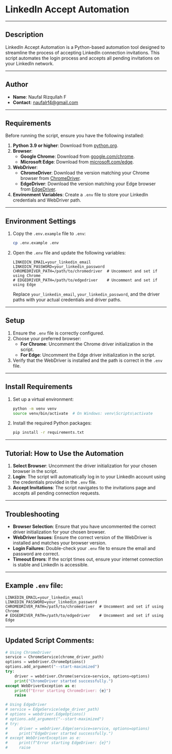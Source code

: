 

# LinkedIn Accept Automation

---

## **Description**

LinkedIn Accept Automation is a Python-based automation tool designed to streamline the process of accepting LinkedIn connection invitations. This script automates the login process and accepts all pending invitations on your LinkedIn network.

---

## **Author**

- **Name**: Naufal Rizqullah F  
- **Contact**: [naufalrf4@gmail.com](mailto:naufalrf4@gmail.com)  

---

## **Requirements**

Before running the script, ensure you have the following installed:

1. **Python 3.9 or higher**: Download from [python.org](https://www.python.org/downloads/).
2. **Browser**:
   - **Google Chrome**: Download from [google.com/chrome](https://www.google.com/chrome/).
   - **Microsoft Edge**: Download from [microsoft.com/edge](https://www.microsoft.com/edge).
3. **WebDriver**:
   - **ChromeDriver**: Download the version matching your Chrome browser from [ChromeDriver](https://sites.google.com/chromium.org/driver/).
   - **EdgeDriver**: Download the version matching your Edge browser from [EdgeDriver](https://developer.microsoft.com/en-us/microsoft-edge/tools/webdriver/).
4. **Environment Variables**: Create a `.env` file to store your LinkedIn credentials and WebDriver path.

---

## **Environment Settings**

1. Copy the `.env.example` file to `.env`:
   ```bash
   cp .env.example .env
   ```
2. Open the `.env` file and update the following variables:
   ```env
   LINKEDIN_EMAIL=your_linkedin_email
   LINKEDIN_PASSWORD=your_linkedin_password
   CHROMEDRIVER_PATH=/path/to/chromedriver  # Uncomment and set if using Chrome
   # EDGEDRIVER_PATH=/path/to/edgedriver    # Uncomment and set if using Edge
   ```
   Replace `your_linkedin_email`, `your_linkedin_password`, and the driver paths with your actual credentials and driver paths.

---

## **Setup**

1. Ensure the `.env` file is correctly configured.
2. Choose your preferred browser:
   - **For Chrome**: Uncomment the Chrome driver initialization in the script.
   - **For Edge**: Uncomment the Edge driver initialization in the script.
3. Verify that the WebDriver is installed and the path is correct in the `.env` file.

---

## **Install Requirements**

1. Set up a virtual environment:
   ```bash
   python -m venv venv
   source venv/bin/activate  # On Windows: venv\Scripts\activate
   ```
2. Install the required Python packages:
   ```bash
   pip install -r requirements.txt
   ```

---

## **Tutorial: How to Use the Automation**

1. **Select Browser**: Uncomment the driver initialization for your chosen browser in the script.
2. **Login**: The script will automatically log in to your LinkedIn account using the credentials provided in the `.env` file.
3. **Accept Invitations**: The script navigates to the invitations page and accepts all pending connection requests.

---

## **Troubleshooting**

- **Browser Selection**: Ensure that you have uncommented the correct driver initialization for your chosen browser.
- **WebDriver Issues**: Ensure the correct version of the WebDriver is installed and matches your browser version.
- **Login Failures**: Double-check your `.env` file to ensure the email and password are correct.
- **Timeout Errors**: If the script times out, ensure your internet connection is stable and LinkedIn is accessible.

---

## **Example `.env` file:**

```env
LINKEDIN_EMAIL=your_linkedin_email
LINKEDIN_PASSWORD=your_linkedin_password
CHROMEDRIVER_PATH=/path/to/chromedriver  # Uncomment and set if using Chrome
# EDGEDRIVER_PATH=/path/to/edgedriver    # Uncomment and set if using Edge
```

---

## **Updated Script Comments:**

```python
# Using ChromeDriver
service = ChromeService(chrome_driver_path)
options = webdriver.ChromeOptions()
options.add_argument("--start-maximized")
try:
    driver = webdriver.Chrome(service=service, options=options)
    print("ChromeDriver started successfully.")
except WebDriverException as e:
    print(f"Error starting ChromeDriver: {e}")
    raise

# Using EdgeDriver
# service = EdgeService(edge_driver_path)
# options = webdriver.EdgeOptions()
# options.add_argument("--start-maximized")
# try:
#     driver = webdriver.Edge(service=service, options=options)
#     print("EdgeDriver started successfully.")
# except WebDriverException as e:
#     print(f"Error starting EdgeDriver: {e}")
#     raise
```
